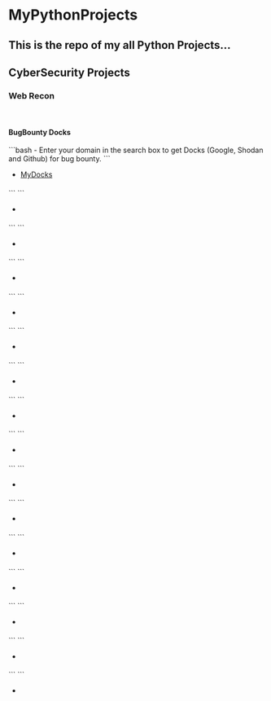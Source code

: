 <h1>MyPythonProjects</h1>
<h2> This is the repo of my all Python Projects...</h2>

<h2>CyberSecurity Projects</h2>
<h3>Web Recon</h3>
<br>
<h4>BugBounty Docks</h4>
```bash
- Enter your domain in the search box to get Docks (Google, Shodan and Github) for bug bounty.
```
<ul>
  <li><a href="https://github.com/aashishsec/MyDocks" >MyDocks</a></li>
</ul>

<h4></h4>
```
```
<ul>
  <li><a href="" ></a></li>
</ul>
<h4></h4>
```
```
<ul>
  <li><a href="" ></a></li>
</ul>
<h4></h4>
```
```
<ul>
  <li><a href="" ></a></li>
</ul>
<h4></h4>
```
```
<ul>
  <li><a href="" ></a></li>
</ul>
<h4></h4>
```
```
<ul>
  <li><a href="" ></a></li>
</ul>
<h4></h4>
```
```
<ul>
  <li><a href="" ></a></li>
</ul>
<h4></h4>
```
```
<ul>
  <li><a href="" ></a></li>
</ul>
<h4></h4>
```
```
<ul>
  <li><a href="" ></a></li>
</ul>
<h4></h4>
```
```
<ul>
  <li><a href="" ></a></li>
</ul>
<h4></h4>
```
```
<ul>
  <li><a href="" ></a></li>
</ul>
<h4></h4>
```
```
<ul>
  <li><a href="" ></a></li>
</ul>
<h4></h4>
```
```
<ul>
  <li><a href="" ></a></li>
</ul>
<h4></h4>
```
```
<ul>
  <li><a href="" ></a></li>
</ul>
<h4></h4>
```
```
<ul>
  <li><a href="" ></a></li>
</ul>
<h4></h4>
```
```
<ul>
  <li><a href="" ></a></li>
</ul>
